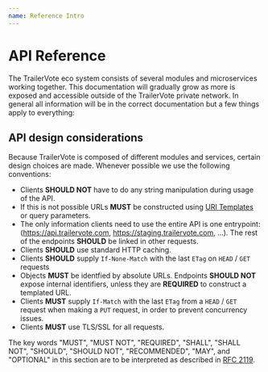 ```yaml
---
name: Reference Intro
---
```


# API Reference

The TrailerVote eco system consists of several modules and microservices working together. This documentation will gradually grow as more is exposed and accessible outside of the TrailerVote private network. In general all information will be in the correct documentation but a few things apply to everything:

## API design considerations

Because TrailerVote is composed of different modules and services, certain design choices are made. Whenever possible we use the following conventions:

- Clients **SHOULD NOT** have to do any string manipulation during usage of the API.
- If this is not possible URLs **MUST** be constructed using [URI Templates](https://github.com/bramstein/url-template) or query parameters.
- The only information clients need to use the entire API is one entrypoint: (https://api.trailervote.com, https://staging.trailervote.com, ...). The rest
of the endpoints **SHOULD** be linked in other requests.
- Clients **SHOULD** use standard HTTP caching.
- Clients **SHOULD** supply `If-None-Match` with the last `ETag` on `HEAD` / `GET` requests
- Objects **MUST** be identfied by absolute URLs. Endpoints **SHOULD NOT** expose internal identifiers, unless they are **REQUIRED** to construct a templated URL.
- Clients **MUST** supply `If-Match` with the last `ETag` from a `HEAD` / `GET` request when making a `PUT` request, in order to prevent concurrency issues.
- Clients **MUST** use TLS/SSL for all requests.

The key words "MUST", "MUST NOT", "REQUIRED", "SHALL", "SHALL NOT", "SHOULD",
"SHOULD NOT", "RECOMMENDED",  "MAY", and "OPTIONAL" in this section are to be
interpreted as described in [RFC 2119](https://tools.ietf.org/html/rfc2119).

